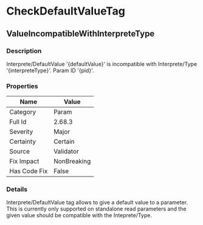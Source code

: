 ﻿---  
uid: Validator_2_68_3  
---

# CheckDefaultValueTag

## ValueIncompatibleWithInterpreteType

### Description

Interprete\/DefaultValue '{defaultValue}' is incompatible with Interprete\/Type '{interpreteType}'. Param ID '{pid}'.

### Properties

| Name         | Value       |
| ------------ | ----------- |
| Category     | Param       |
| Full Id      | 2.68.3      |
| Severity     | Major       |
| Certainty    | Certain     |
| Source       | Validator   |
| Fix Impact   | NonBreaking |
| Has Code Fix | False       |

### Details

Interprete\/DefaultValue tag allows to give a default value to a parameter.  
This is currently only supported on standalone read parameters and the given value should be compatible with the Inteprete\/Type.
